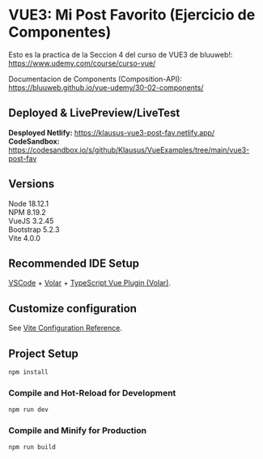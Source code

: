 # VUE3: Mi Post Favorito (Ejercicio de Componentes)

Esto es la practica de la Seccion 4 del curso de VUE3 de bluuweb!: https://www.udemy.com/course/curso-vue/

Documentacion de Components (Composition-API): https://bluuweb.github.io/vue-udemy/30-02-components/ <br>

## Deployed & LivePreview/LiveTest 
<b>Desployed Netlify:</b> https://klausus-vue3-post-fav.netlify.app/ <br>
<b>CodeSandbox:</b> https://codesandbox.io/s/github/Klausus/VueExamples/tree/main/vue3-post-fav

## Versions
Node  18.12.1 <br>
NPM   8.19.2 <br>
VueJS 3.2.45 <br>
Bootstrap 5.2.3 <br>
Vite 4.0.0 <br>

## Recommended IDE Setup

[VSCode](https://code.visualstudio.com/) + [Volar](https://marketplace.visualstudio.com/items?itemName=Vue.volar) + [TypeScript Vue Plugin (Volar)](https://marketplace.visualstudio.com/items?itemName=Vue.vscode-typescript-vue-plugin).

## Customize configuration

See [Vite Configuration Reference](https://vitejs.dev/config/).

## Project Setup

```sh
npm install
```

### Compile and Hot-Reload for Development

```sh
npm run dev
```

### Compile and Minify for Production

```sh
npm run build
```
